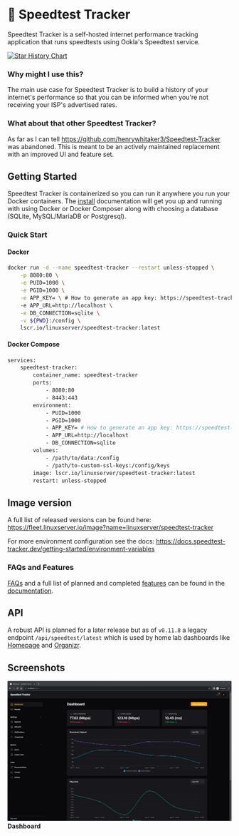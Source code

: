 # 🐇 Speedtest Tracker

Speedtest Tracker is a self-hosted internet performance tracking application that runs speedtests using Ookla's Speedtest service.

[![Star History Chart](https://api.star-history.com/svg?repos=alexjustesen/speedtest-tracker&type=Date)](https://star-history.com/#alexjustesen/speedtest-tracker&Date)

### Why might I use this?

The main use case for Speedtest Tracker is to build a history of your internet's performance so that you can be informed when you're not receiving your ISP's advertised rates.

### What about that other Speedtest Tracker?

As far as I can tell https://github.com/henrywhitaker3/Speedtest-Tracker was abandoned. This is meant to be an actively maintained replacement with an improved UI and feature set.

## Getting Started

Speedtest Tracker is containerized so you can run it anywhere you run your Docker containers. The [install](https://docs.speedtest-tracker.dev/getting-started/installation) documentation will get you up and running with using Docker or Docker Composer along with choosing a database (SQLite, MySQL/MariaDB or Postgresql).

### Quick Start

#### Docker

```bash
docker run -d --name speedtest-tracker --restart unless-stopped \
    -p 8080:80 \
    -e PUID=1000 \
    -e PGID=1000 \
    -e APP_KEY= \ # How to generate an app key: https://speedtest-tracker.dev/
    -e APP_URL=http://localhost \
    -e DB_CONNECTION=sqlite \
    -v ${PWD}:/config \
    lscr.io/linuxserver/speedtest-tracker:latest
```

#### Docker Compose

```bash
services:
    speedtest-tracker:
        container_name: speedtest-tracker
        ports:
            - 8080:80
            - 8443:443
        environment:
            - PUID=1000
            - PGID=1000
            - APP_KEY= # How to generate an app key: https://speedtest-tracker.dev/
            - APP_URL=http://localhost
            - DB_CONNECTION=sqlite
        volumes:
            - /path/to/data:/config
            - /path/to-custom-ssl-keys:/config/keys
        image: lscr.io/linuxserver/speedtest-tracker:latest
        restart: unless-stopped
```
## Image version

A full list of released versions can be found here: https://fleet.linuxserver.io/image?name=linuxserver/speedtest-tracker

For more environment configuration see the docs: https://docs.speedtest-tracker.dev/getting-started/environment-variables

### FAQs and Features

[FAQs](https://docs.speedtest-tracker.dev/faqs) and a full list of planned and completed [features](https://docs.speedtest-tracker.dev/getting-started/features) can be found in the [documentation](https://docs.speedtest-tracker.dev).

## API

A robust API is planned for a later release but as of `v0.11.8` a legacy endpoint `/api/speedtest/latest` which is used by home lab dashboards like [Homepage](https://github.com/benphelps/homepage) and [Organizr](https://github.com/causefx/Organizr/tree/v2-master).

## Screenshots

![Dashboard](.github/screenshots/dashboard_screenshot.jpg)
**Dashboard**
